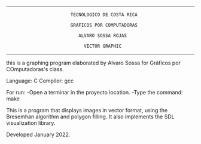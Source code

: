 ________________________________________________________________________________

                            TECNOLOGICO DE COSTA RICA                           

                            GRAFICOS POR COMPUTADORAS                         

                               ALVARO SOSSA ROJAS                                                       

                                 VECTOR GRAPHIC      
                                    
________________________________________________________________________________



this is a graphing program elaborated by Alvaro Sossa for Gráficos por COmputadoras's class.

Language: C
Compiler: gcc

For run:
	-Open a terminar in the proyecto location.
	-Type the command: make


This is a program that displays images in vector format, using the Bresemhan algorithm and polygon filling. It also implements the SDL visualization library.

Developed January 2022.
